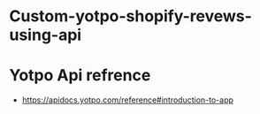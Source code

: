 # Custom-yotpo-shopify-revews-using-api
# Yotpo Api refrence 
 -  https://apidocs.yotpo.com/reference#introduction-to-app
 
 
